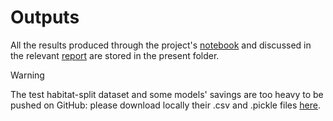 # Outputs

All the results produced through the project's [notebook](../Project_analysis.ipynb) and discussed in the relevant [report](../Project_report.pdf) are stored in the present folder.

> [!WARNING]  
> The test habitat-split dataset and some models' savings are too heavy to be pushed on GitHub: please download locally their .csv and .pickle files [here](https://drive.google.com/drive/folders/1Ojkg_U0m5Kp5ZZtRLn5YiAnA9nsLqpN_?usp=sharing).